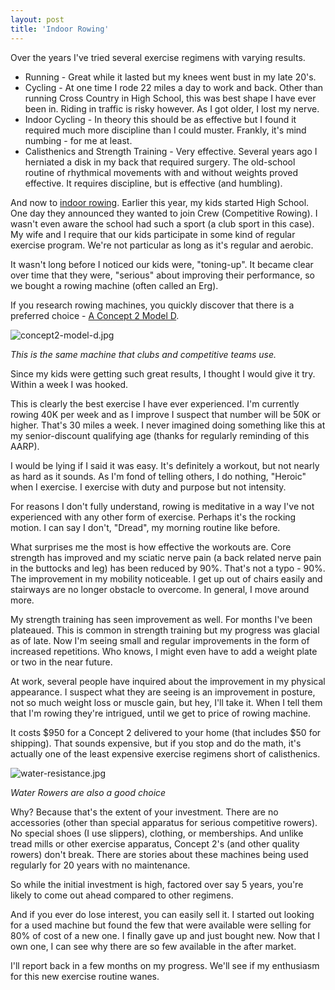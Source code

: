 ```yaml
---
layout: post  
title: 'Indoor Rowing'  
---
```

Over the years I've tried several exercise regimens with varying results.

- Running - Great while it lasted but my knees went bust in my late 20's.
- Cycling - At one time I rode 22 miles a day to work and back. Other than running Cross Country in High School, this was best shape I have ever been in. Riding in traffic is risky however. As I got older, I lost my nerve.
- Indoor Cycling - In theory this should be as effective but I found it required much more discipline than I could muster. Frankly, it's mind numbing - for me at least.
- Calisthenics and Strength Training - Very effective. Several years ago I herniated a disk in my back that required surgery. The old-school routine of rhythmical movements with and without weights proved effective. It requires discipline, but is effective (and humbling).

And now to [indoor rowing](http://www.wikiwand.com/en/Indoor_rower). Earlier this year, my kids started High School. One day they announced they wanted to join Crew (Competitive Rowing). I wasn't even aware the school had such a sport (a club sport in this case). My wife and I require that our kids participate in some kind of regular exercise program. We're not particular as long as it's regular and aerobic.

It wasn't long before I noticed our kids were, "toning-up". It became clear over time that they were, "serious" about improving their performance, so we bought a rowing machine (often called an Erg).

If you research rowing machines, you quickly discover that there is a preferred choice - [A Concept 2 Model D](http://www.concept2.com/indoor-rowers/model-d).

![concept2-model-d.jpg](C:/Users/Mike/Documents/GitHub/mike-ward.github.io/cdn/images/blog/indoor-rowing/concept2-model-d.jpg) 

*This is the same machine that clubs and competitive teams use.*

Since my kids were getting such great results, I thought I would give it try. Within a week I was hooked.

This is clearly the best exercise I have ever experienced. I'm currently rowing 40K per week and as I improve I suspect that number will be 50K or higher. That's 30 miles a week. I never imagined doing something like this at my senior-discount qualifying age (thanks for regularly reminding of this AARP).

I would be lying if I said it was easy. It's definitely a workout, but not nearly as hard as it sounds. As I'm fond of telling others, I do nothing, "Heroic" when I exercise. I exercise with duty and purpose but not intensity.  

For reasons I don't fully understand, rowing is meditative in a way I've not experienced with any other form of exercise. Perhaps it's the rocking motion. I can say I don't, "Dread", my morning routine like before.

What surprises me the most is how effective the workouts are. Core strength has improved and my sciatic nerve pain (a back related nerve pain in the buttocks and leg) has been reduced by 90%. That's not a typo - 90%. The improvement in my mobility noticeable. I get up out of chairs easily and stairways are no longer obstacle to overcome. In general, I move around more.

My strength training has seen improvement as well. For months I've been plateaued. This is common in strength training but my progress was glacial as of late. Now I'm seeing small and regular improvements in the form of increased repetitions. Who knows, I might even have to add a weight plate or two in the near future.

At work, several people have inquired about the improvement in my physical appearance. I suspect what they are seeing is an improvement in posture, not so much weight loss or muscle gain, but hey, I'll take it. When I tell them that I'm rowing they're intrigued, until we get to price of rowing machine.

It costs $950 for a Concept 2 delivered to your home (that includes $50 for shipping). That sounds expensive, but if you stop and do the math, it's actually one of the least expensive exercise regimens short of calisthenics.

![water-resistance.jpg](C:/Users/Mike/Documents/GitHub/mike-ward.github.io/cdn/images/blog/indoor-rowing/water-resistance.jpg) 

*Water Rowers are also a good choice*

Why? Because that's the extent of your investment. There are no accessories (other than special apparatus for serious competitive rowers). No special shoes (I use slippers), clothing, or memberships. And unlike tread mills or other exercise apparatus, Concept 2's (and other quality rowers) don't break. There are stories about these machines being used regularly for 20 years with no maintenance.

So while the initial investment is high, factored over say 5 years, you're likely to come out ahead compared to other regimens. 

And if you ever do lose interest, you can easily sell it. I started out looking for a used machine but found the few that were available were selling for 80% of cost of a new one. I finally gave up and just bought new. Now that I own one, I can see why there are so few available in the after market.

I'll report back in a few months on my progress. We'll see if my enthusiasm for this new exercise routine wanes.